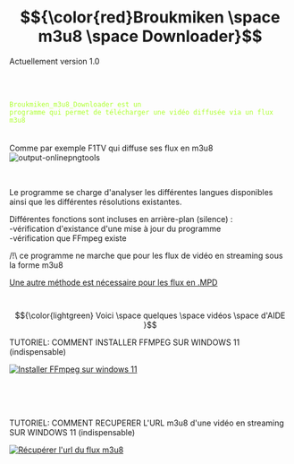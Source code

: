 # $${\color{red}Broukmiken \space  m3u8 \space Downloader}$$

Actuellement version 1.0

<br/><br/>

<code style="color : greenyellow">Broukmiken_m3u8_Downloader est un programme qui permet de télécharger une vidéo diffusée via un flux m3u8</code>
<br/><br/><br/>
Comme par exemple F1TV qui diffuse ses flux en m3u8  ![output-onlinepngtools](https://github.com/user-attachments/assets/0adb06b5-83b8-4566-b477-1aa99e383947)


<br/>

Le programme se charge d'analyser les différentes langues disponibles ainsi que les différentes résolutions existantes.


Différentes fonctions sont incluses en arrière-plan (silence) :
<br/>
-vérification d'existance d'une mise à jour du programme
<br/>
-vérification que FFmpeg existe


/!\ ce programme ne marche que pour les flux de vidéo en streaming sous la forme m3u8

<ins>Une autre méthode est nécessaire pour les flux en .MPD</ins>
<br/><br/><br/>
 $${\color{lightgreen} Voici \space quelques \space vidéos \space d'AIDE }$$


TUTORIEL: COMMENT INSTALLER FFMPEG SUR WINDOWS 11 (indispensable)

[![Installer FFmpeg sur windows 11](https://img.youtube.com/vi/lHnszz5V0as/0.jpg)](https://www.youtube.com/watch?v=lHnszz5V0as "Installer FFmpeg sur windows 11")


<br/><br/><br/>


TUTORIEL: COMMENT RECUPERER L'URL m3u8 d'une vidéo en streaming SUR WINDOWS 11 (indispensable)

[![Récupérer l'url du flux m3u8](https://img.youtube.com/vi/Z5Ni5sVbq94/0.jpg)](https://www.youtube.com/watch?v=Z5Ni5sVbq94 "Récupérer l'url du flux m3u8")

<br/><br/><br/>








